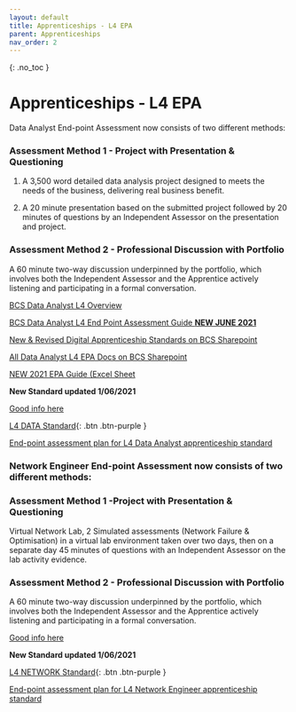 ```yaml
---
layout: default
title: Apprenticeships - L4 EPA
parent: Apprenticeships
nav_order: 2
---
```


{: .no_toc }

# Apprenticeships - L4 EPA


Data Analyst End-point Assessment now consists of two different methods:

### Assessment Method 1 - Project with Presentation & Questioning

1. A 3,500 word detailed data analysis project designed to meets the needs of the business, delivering real business benefit.

1. A 20 minute presentation based on the submitted project followed by 20 minutes of questions by an Independent Assessor on the presentation and project.

### Assessment Method 2 - Professional Discussion with Portfolio

A 60 minute two-way discussion underpinned by the portfolio, which involves both the Independent Assessor and the Apprentice actively listening and participating in a formal conversation.

[BCS Data Analyst L4  Overview]()

[BCS Data Analyst L4 End Point Assessment Guide **NEW JUNE 2021**]()

[New & Revised Digital Apprenticeship Standards on BCS Sharepoint](https://bcshq.sharepoint.com/sites/Apprenticeships/Provider%20Forums%20%20Updates/Forms/AllItems.aspx?id=%2Fsites%2FApprenticeships%2FProvider%20Forums%20%20Updates%2FApproved%20Training%20Provider%20Updates%2F2021%2FNew%20and%20Revised%20Apprenticeship%20Standards%2021%20June%202021%2Ehtml&parent=%2Fsites%2FApprenticeships%2FProvider%20Forums%20%20Updates%2FApproved%20Training%20Provider%20Updates%2F2021)

[All Data Analyst L4 EPA Docs on BCS Sharepoint](https://bcshq.sharepoint.com/sites/Apprenticeships/EPA/Forms/AllItems.aspx?csf=1&web=1&e=9fCbdG&cid=fcae9180%2D70d8%2D4dc8%2Db898%2Db83df4d1a277&RootFolder=%2Fsites%2FApprenticeships%2FEPA%2FStandards%20Documentation%20%28TP%29%2FData%20Analyst%20%28New%20Version%29&FolderCTID=0x012000E07CD16CE5F90942A26591C88E2E8FF6)  

[NEW 2021 EPA Guide (Excel Sheet](https://bcshq.sharepoint.com/:x:/r/sites/Apprenticeships/EPA/Standards%20Documentation%20(TP)/Data%20Analyst%20(New%20Version)/Data%20Analyst%20End-to-end%20guide%20.xlsx?d=wf3e66f1190b842fdb5713dc2904fac66&csf=1&web=1&e=3NZliM)

**New Standard updated 1/06/2021**

[Good info here](https://www.accelerate-people.co.uk/data-analyst-june-2021/)

[L4 DATA Standard](https://www.instituteforapprenticeships.org/apprenticeship-standards/data-analyst-v1-1){: .btn .btn-purple }  

[End-point assessment plan for L4 Data Analyst
apprenticeship standard](https://www.instituteforapprenticeships.org/media/5154/st0118_data-analyst-_l4_ap-for-publication_20210602.pdf)


### Network Engineer End-point Assessment now consists of two different methods:

### Assessment Method 1 -Project with Presentation & Questioning
Virtual Network Lab, 2 Simulated assessments (Network Failure & Optimisation) in a virtual lab environment taken over two days, then on a separate day 45 minutes of questions with an Independent Assessor on the lab activity evidence.


### Assessment Method 2 - Professional Discussion with Portfolio

A 60 minute two-way discussion underpinned by the portfolio, which involves both the Independent Assessor and the Apprentice actively listening and participating in a formal conversation.

[Good info here](https://www.accelerate-people.co.uk/network-engineer-june-2021/)

**New Standard updated 1/06/2021**

[L4 NETWORK Standard](https:/www.instituteforapprenticeships.org/apprenticeship-standards/network-engineer-v1-2){: .btn .btn-purple } 

[End-point assessment plan for L4 Network Engineer
apprenticeship standard](https://www.instituteforapprenticeships.org/media/5130/st0127_network-engineer_l4_ap-for-publication_20210527.pdf)

